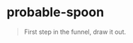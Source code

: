 <!-- markdownlint-disable line-length -->

# probable-spoon

> First step in the funnel, draw it out.

<!-- vim-markdown-toc GFM -->

<!-- vim-markdown-toc -->
